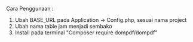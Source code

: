 Cara Penggunaan :

1. Ubah BASE_URL pada Application -> Config.php, sesuai nama project
2. Ubah nama table jam menjadi sembako
3. Install pada terminal "Composer require dompdf/dompdf"
